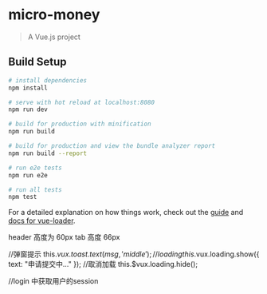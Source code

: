 # micro-money

> A Vue.js project

## Build Setup

```bash
# install dependencies
npm install

# serve with hot reload at localhost:8080
npm run dev

# build for production with minification
npm run build

# build for production and view the bundle analyzer report
npm run build --report

# run e2e tests
npm run e2e

# run all tests
npm test
```

For a detailed explanation on how things work, check out the [guide](http://vuejs-templates.github.io/webpack/) and [docs for vue-loader](http://vuejs.github.io/vue-loader).

header 高度为 60px
tab 高度  66px

//弹窗提示
this.$vux.toast.text(msg, 'middle');
//loading 
 this.$vux.loading.show({
text: "申请提交中..."
});
//取消加载
this.$vux.loading.hide();

//login 中获取用户的session

